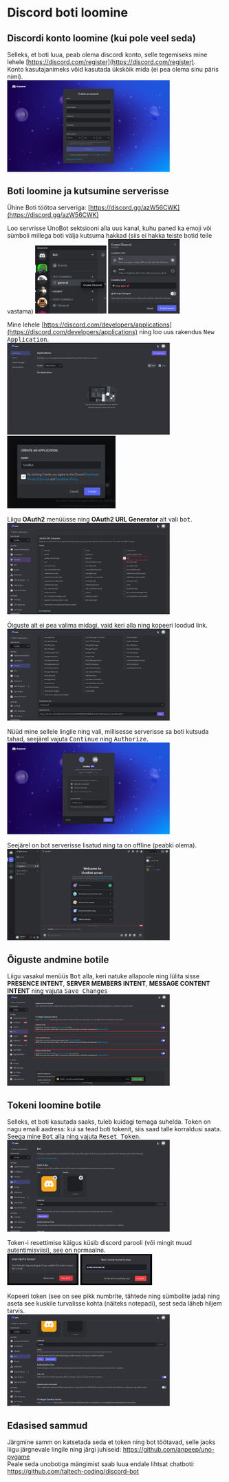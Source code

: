 # Discord boti loomine

## Discordi konto loomine (kui pole veel seda)
Selleks, et boti luua, peab olema discordi konto, selle tegemiseks mine lehele [https://discord.com/register](https://discord.com/register).  
Konto kasutajanimeks võid kasutada ükskõik mida (ei pea olema sinu päris nimi).  
<img src="images/create_discord_account.png" width=75%/>  


## Boti loomine ja kutsumine serverisse
Ühine Boti töötoa serveriga: [https://discord.gg/azW56CWK](https://discord.gg/azW56CWK)

Loo servrisse UnoBot sektsiooni alla uus kanal, kuhu paned ka emoji või sümboli millega boti välja kutsuma hakkad (siis ei hakka teiste botid teile vastama)
<img src="images/channel_creation.png" width=33% />
<img src="images/channel_name.png" width=33% />

Mine lehele [https://discord.com/developers/applications](https://discord.com/developers/applications) ning loo uus rakendus <kbd>New Application</kbd>.  
<img src="images/new_discord_application.png" width=75%/>  
<img src="images/naming_the_bot.png" width=50%/>  

Liigu **OAuth2** menüüsse ning **OAuth2 URL Generator** alt vali <kbd>bot</kbd>.  
<img src="images/url_generator_settings.png" width=75%/>

Õiguste alt ei pea valima midagi, vaid keri alla ning kopeeri loodud link.  
<img src="images/copy_bot_invite_link.png" width=75%/>

Nüüd mine sellele lingile ning vali, millisesse serverisse sa boti kutsuda tahad, seejärel vajuta <kbd>Continue</kbd> ning <kbd>Authorize</kbd>.
<img src="images/invite_bot_to_server.png" width=75%/>

Seejärel on bot serverisse lisatud ning ta on offline (peabki olema).  
<img src="images/bot_in_the_server.png" width=75%/>


## Õiguste andmine botile

Liigu vasakul menüüs <kbd>Bot</kbd> alla, keri natuke allapoole ning lülita sisse **PRESENCE INTENT**, **SERVER MEMBERS INTENT**, **MESSAGE CONTENT INTENT** ning vajuta <kbd>Save Changes</kbd>  
<img src="images/adding_intents.png" width=75%/>  


## Tokeni loomine botile

Selleks, et boti kasutada saaks, tuleb kuidagi temaga suhelda. Token on nagu emaili aadress: kui sa tead boti tokenit, siis saad talle korraldusi saata. Seega mine <kbd>Bot</kbd> alla ning vajuta <kbd>Reset Token</kbd>.
<img src="images/resetting_bot_token.png" width=75%/>  

Token-i resettimise käigus küsib discord parooli (või mingit muud autentimisviisi), see on normaalne.  
<img src="images/reset_bot_token_popup.png" width=33%>
<img src="images/password_for_resetting_the_token.png" width=33%>

Kopeeri token (see on see pikk numbrite, tähtede ning sümbolite jada) ning aseta see kuskile turvalisse kohta (näiteks notepadi), sest seda läheb hiljem tarvis.  
<img src="images/copying_bot_token.png" width=75%/>  

## Edasised sammud
Järgmine samm on katsetada seda et token ning bot töötavad, selle jaoks liigu järgnevale lingile ning järgi juhiseid: https://github.com/anpeep/uno-pygame  
Peale seda unobotiga mängimist saab luua endale lihtsat chatboti: https://github.com/taltech-coding/discord-bot

